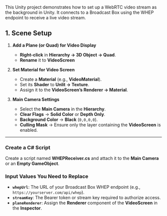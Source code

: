 This Unity project demonstrates how to set up a WebRTC video stream as the background in Unity. It connects to a Broadcast Box using the WHEP endpoint to receive a live video stream.

## 1. Scene Setup

1. **Add a Plane (or Quad) for Video Display**  
   - **Right-click** in **Hierarchy → 3D Object → Quad**.  
   - **Rename** it to **VideoScreen** 

2. **Set Material for Video Screen**  
   - Create a **Material** (e.g., **VideoMaterial**).  
   - Set its **Shader** to **Unlit → Texture**.  
   - Assign it to the **VideoScreen’s Renderer → Material**.  

3. **Main Camera Settings**  
   - Select the **Main Camera** in the **Hierarchy**.  
   - **Clear Flags** → **Solid Color** or **Depth Only**.  
   - **Background Color** → **Black** (`0,0,0,0`).  
   - **Culling Mask** → Ensure only the layer containing the **VideoScreen** is enabled.

---

### Create a C# Script
Create a script named **WHEPReceiver.cs** and attach it to the **Main Camera** or an **Empty GameObject**.

### Input Values You Need to Replace
- **`whepUrl`**: The URL of your Broadcast Box WHEP endpoint (e.g., `https://yourserver.com/api/whep`).
- **`streamKey`**: The Bearer token or stream key required to authorize access.
- **`planeRenderer`**: Assign the **Renderer** component of the **VideoScreen** in the **Inspector**.
